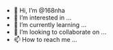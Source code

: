 - 👋 Hi, I’m @168nha
- 👀 I’m interested in ...
- 🌱 I’m currently learning ...
- 💞️ I’m looking to collaborate on ...
- 📫 How to reach me ...

<!---
168nha/168nha is a ✨ special ✨ repository because its `README.md` (this file) appears on your GitHub profile.
You can click the Preview link to take a look at your changes.
--->
